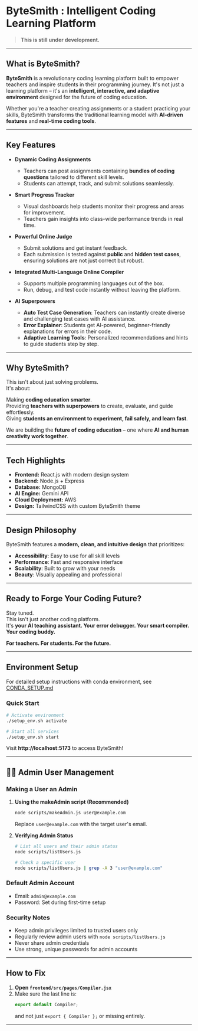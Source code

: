 # ByteSmith : Intelligent Coding Learning Platform

> **This is still under development.**

---

## What is ByteSmith?

**ByteSmith** is a revolutionary coding learning platform built to empower teachers and inspire students in their programming journey. It's not just a learning platform – it's an **intelligent, interactive, and adaptive environment** designed for the future of coding education.

Whether you're a teacher creating assignments or a student practicing your skills, ByteSmith transforms the traditional learning model with **AI-driven features** and **real-time coding tools**.

---

## Key Features

- **Dynamic Coding Assignments**

    - Teachers can post assignments containing **bundles of coding questions** tailored to different skill levels.
    - Students can attempt, track, and submit solutions seamlessly.

- **Smart Progress Tracker**

    - Visual dashboards help students monitor their progress and areas for improvement.
    - Teachers gain insights into class-wide performance trends in real time.

- **Powerful Online Judge**

    - Submit solutions and get instant feedback.
    - Each submission is tested against **public** and **hidden test cases**, ensuring solutions are not just correct but robust.

- **Integrated Multi-Language Online Compiler**

    - Supports multiple programming languages out of the box.
    - Run, debug, and test code instantly without leaving the platform.

- **AI Superpowers**
    - **Auto Test Case Generation**: Teachers can instantly create diverse and challenging test cases with AI assistance.
    - **Error Explainer**: Students get AI-powered, beginner-friendly explanations for errors in their code.
    - **Adaptive Learning Tools**: Personalized recommendations and hints to guide students step by step.

---

## Why ByteSmith?

This isn't about just solving problems.  
It's about:

Making **coding education smarter**.  
Providing **teachers with superpowers** to create, evaluate, and guide effortlessly.  
Giving **students an environment to experiment, fail safely, and learn fast**.

We are building the **future of coding education** – one where **AI and human creativity work together**.

---

## Tech Highlights

- **Frontend:** React.js with modern design system
- **Backend:** Node.js + Express
- **Database:** MongoDB
- **AI Engine:** Gemini API
- **Cloud Deployment:** AWS
- **Design:** TailwindCSS with custom ByteSmith theme

---

## Design Philosophy

ByteSmith features a **modern, clean, and intuitive design** that prioritizes:

- **Accessibility**: Easy to use for all skill levels
- **Performance**: Fast and responsive interface
- **Scalability**: Built to grow with your needs
- **Beauty**: Visually appealing and professional

---

## Ready to Forge Your Coding Future?

Stay tuned.  
This isn't just another coding platform.  
It's **your AI teaching assistant. Your error debugger. Your smart compiler. Your coding buddy.**

**For teachers. For students. For the future.**

---

## Environment Setup

For detailed setup instructions with conda environment, see [CONDA_SETUP.md](./CONDA_SETUP.md)

### Quick Start
```bash
# Activate environment
./setup_env.sh activate

# Start all services
./setup_env.sh start
```

Visit **http://localhost:5173** to access ByteSmith!

---

## 👨‍💼 Admin User Management

### Making a User an Admin

1. **Using the makeAdmin script (Recommended)**
   ```bash
   node scripts/makeAdmin.js user@example.com
   ```
   Replace `user@example.com` with the target user's email.

2. **Verifying Admin Status**
   ```bash
   # List all users and their admin status
   node scripts/listUsers.js
   
   # Check a specific user
   node scripts/listUsers.js | grep -A 3 "user@example.com"
   ```

### Default Admin Account
- Email: `admin@example.com`
- Password: Set during first-time setup

### Security Notes
- Keep admin privileges limited to trusted users only
- Regularly review admin users with `node scripts/listUsers.js`
- Never share admin credentials
- Use strong, unique passwords for admin accounts

---

## **How to Fix**

1. **Open `frontend/src/pages/Compiler.jsx`**
2. Make sure the last line is:
   ```js
   export default Compiler;
   ```
   and not just `export { Compiler };` or missing entirely.

---
